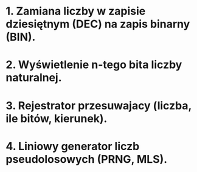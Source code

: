 # 1. Zamiana liczby w zapisie dziesiętnym (DEC) na zapis binarny (BIN).
# 2. Wyświetlenie n-tego bita liczby naturalnej.
# 3. Rejestrator przesuwajacy (liczba, ile bitów, kierunek).
# 4. Liniowy generator liczb pseudolosowych (PRNG, MLS).

